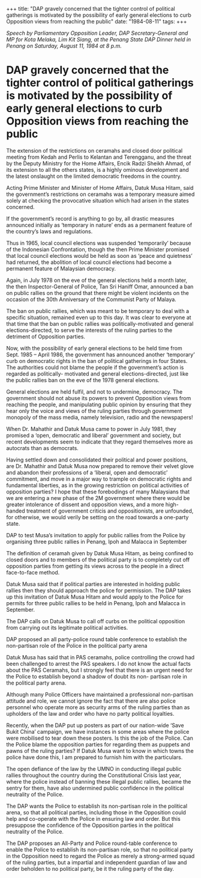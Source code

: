 +++ 
title: "DAP gravely concerned that the tighter control of political gatherings is motivated by the possibility of early general elections to curb Opposition views from reaching the public"
date: "1984-08-11"
tags:
+++

_Speech by Parliamentary Opposition Leader, DAP Secretary-General and MP for Kota Melaka, Lim Kit Siang, at the Penang State DAP Dinner held in Penang on Saturday, August 11, 1984 at 8 p.m._

# DAP gravely concerned that the tighter control of political gatherings is motivated by the possibility of early general elections to curb Opposition views from reaching the public

The extension of the restrictions on ceramahs and closed door political meeting from Kedah and Perlis to Kelantan and Terengganu, and the threat by the Deputy Ministry for the Home Affairs, Encik Radzi Sheikh Ahmad, of its extension to all the others states, is a highly ominous development and the latest onslaught on the limited democratic freedoms in the country.</u>

Acting Prime Minister and Minister of Home Affairs, Datuk Musa Hitam, said the government’s restrictions on ceramahs was a temporary measure aimed solely at checking the provocative situation which had arisen in the states concerned.

If the government’s record is anything to go by, all drastic measures announced initially as ‘temporary in nature’ ends as a permanent feature of the country’s laws and regulations.

Thus in 1965, local council elections was suspended ‘temporarily’ because of the Indonesian Confrontation, though the then Prime Minister promised that local council elections would be held as soon as ‘peace and quietness’ had returned, the abolition of local council elections had become a permanent feature of Malaysian democracy.

Again, in July 1978 on the eve of the general elections held a month later, the then Inspector-General of Police, Tan Sri Haniff Omar, announced a ban on public rallies on the ground that there might be violent incidents on the occasion of the 30th Anniversary of the Communist Party of Malaya.

The ban on public rallies, which was meant to be temporary to deal with a specific situation, remained even up to this day. It was clear to everyone at that time that the ban on public rallies was politically-motivated and general elections-directed, to serve the interests of the ruling parties to the detriment of Opposition parties.

Now, with the possibility of early general elections to be held time from Sept. 1985 – April 1986, the government has announced another ‘temporary’ curb on democratic rights in the ban of political gatherings in four States. The authorities could not blame the people if the government’s action is regarded as politically- motivated and general elections-directed, just like the public rallies ban on the eve of the 1978 general elections.

General elections are held fulfil, and not to undermine, democracy. The government should not abuse its powers to prevent Opposition views from reaching the people, and manipulating public opinion by ensuring that they hear only the voice and views of the ruling parties through government monopoly of the mass media, namely television, radio and the newspapers!

When Dr. Mahathir and Datuk Musa came to power in July 1981, they promised a ‘open, democratic and liberal’ government and society, but recent developments seem to indicate that they regard themselves more as autocrats than as democrats.

Having settled down and consolidated their political and power positions, are Dr. Mahathir and Datuk Musa now prepared to remove their velvet glove and abandon their professions of a ‘liberal, open and democratic’ commitment, and move in a major way to trample on democratic rights and fundamental liberties, as in the growing restriction on political activities of opposition parties?
I hope that these forebodings of many Malaysians that we are entering a new phase of the 2M government where there would be greater intolerance of dissent and opposition views, and a more high-handed treatment of government criticis and oppositionists, are unfounded, for otherwise, we would verily be setting on the road towards a one-party state.

DAP to test Musa’s invitation to apply for public rallies from the Police by organising three public rallies in Penang, Ipoh and Malacca in September

The definition of ceramah given by Datuk Musa Hitam, as being confined to closed doors and to members of the political party is to completely cut off opposition parties from getting its views across to the people in a direct face-to-face method.

Datuk Musa said that if political parties are interested in holding public rallies then they should approach the police for permission. The DAP takes up this invitation of Datuk Musa Hitam and would apply to the Police for permits for three public rallies to be held in Penang, Ipoh and Malacca in September.

The DAP calls on Datuk Musa to call off curbs on the political opposition from carrying out its legitimate political activities.

DAP proposed an all party-police round table conference to establish the non-partisan role of the Police in the political party arena

Datuk Musa has said that in PAS ceramahs, police controlling the crowd had been challenged to arrest the PAS speakers. I do not know the actual facts about the PAS Ceramahs, but I strongly feel that there is an urgent need for the Police to establish beyond a shadow of doubt its non- partisan role in the political party arena.

Although many Police Officers have maintained a professional non-partisan attitude and role, we cannot ignore the fact that there are also police personnel who operate more as security arms of the ruling parties than as upholders of the law and order who have no party political loyalties.

Recently, when the DAP put up posters as part of our nation-wide ‘Save Bukit China’ campaign, we have instances in some areas where the police were mobilised to tear down these posters. Is this the job of the Police. Can the Police blame the opposition parties for regarding them as puppets and pawns of the ruling parties? If Datuk Musa want to know in which towns the police have done this, I am prepared to furnish him with the particulars.

The open defiance of the law by the UMNO in conducting illegal public rallies throughout the country during the Constitutional Crisis last year, where the police instead of banning these illegal public rallies, became the sentry for them, have also undermined public confidence in the political neutrality of the Police.

The DAP wants the Police to establish its non-partisan role in the political arena, so that all political parties, including those in the Opposition could help and co-operate with the  Police in ensuring law and order. But this presuppose the confidence of the Opposition parties in the political neutrality of the Police.

The DAP proposes an All-Party and Police round-table conference to enable the Police to establish its non-partisan role, so that no political party in the Opposition need to regard the Police as merely a strong-armed squad of the ruling parties, but a impartial and independent guardian of law and order beholden to no political party, be it the ruling party of the day.
 

